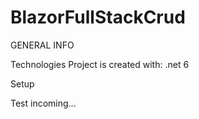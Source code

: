 # BlazorFullStackCrud
GENERAL INFO

Technologies 
Project is created with:
.net 6

Setup

Test
incoming...
